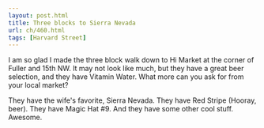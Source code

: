 ```yaml
---
layout: post.html
title: Three blocks to Sierra Nevada
url: ch/460.html
tags: [Harvard Street]
---
```

I am so glad I made the three block walk down to Hi Market at the corner of Fuller and 15th NW. It may not look like much, but they have a great beer selection, and they have Vitamin Water. What more can you ask for from your local market?

They have the wife's favorite, Sierra Nevada. They have Red Stripe (Hooray, beer). They have Magic Hat #9. And they have some other cool stuff. Awesome.
